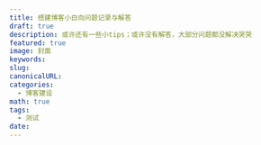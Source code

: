 ```yaml
---
title: 搭建博客小白向问题记录与解答
draft: true
description: 或许还有一些小tips；或许没有解答，大部分问题都没解决哭哭
featured: true
image: 封面
keywords: 
slug: 
canonicalURL: 
categories:
  - 博客建设
math: true
tags:
  - 测试
date:
---
```


